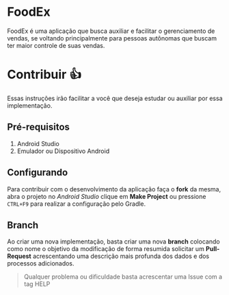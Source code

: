 # FoodEx
FoodEx é uma aplicação que busca auxiliar e facilitar o gerenciamento de vendas, se 
voltando principalmente para pessoas autônomas que buscam ter maior controle de suas vendas.

# Contribuir :+1:
Essas instruções irão facilitar a você que deseja estudar ou auxiliar por essa implementação.

## Pré-requisitos
1. Android Studio
2. Emulador ou Dispositivo Android

## Configurando
Para contribuir com o desenvolvimento da aplicação faça o **fork** da mesma, abra o projeto no
_Android Studio_ clique em **Make Project** ou pressione `CTRL+F9` para realizar a configuração pelo 
Gradle.

## Branch
Ao criar uma nova implementação, basta criar uma nova **branch** colocando como nome o objetivo da modificação
de forma resumida solicitar um **Pull-Request** acrescentando uma descrição mais profunda dos dados e dos processos
adicionados.

> Qualquer problema ou dificuldade basta acrescentar uma Issue com a tag HELP

